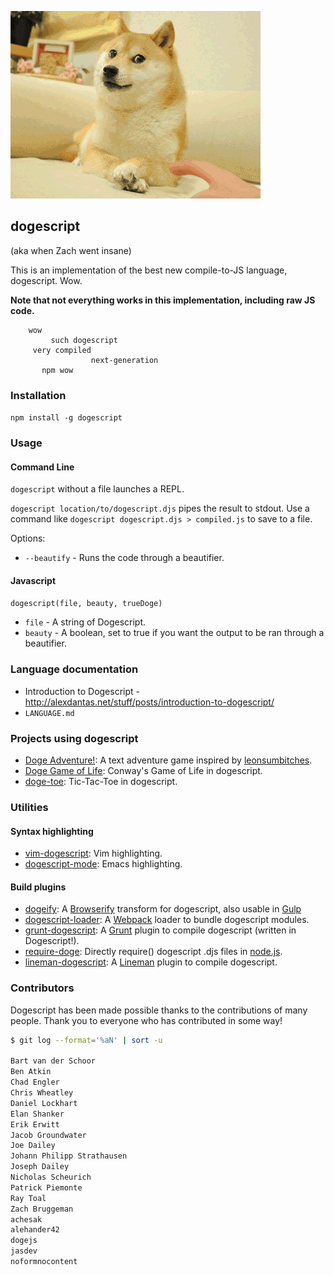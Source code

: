 ![dogescript](doge.gif)

## dogescript 

(aka when Zach went insane)

This is an implementation of the best new compile-to-JS language, dogescript. Wow.

**Note that not everything works in this implementation, including raw JS code.**

```
    wow
         such dogescript
     very compiled
                  next-generation
       npm wow
```


### Installation

`npm install -g dogescript`

### Usage

#### Command Line

`dogescript` without a file launches a REPL.

`dogescript location/to/dogescript.djs` pipes the result to stdout. Use a command like `dogescript dogescript.djs > compiled.js` to save to a file.

Options:

* `--beautify` - Runs the code through a beautifier.

#### Javascript

`dogescript(file, beauty, trueDoge)`
* `file` - A string of Dogescript.
* `beauty` - A boolean, set to true if you want the output to be ran through a beautifier.

### Language documentation

* Introduction to Dogescript - http://alexdantas.net/stuff/posts/introduction-to-dogescript/
* `LANGUAGE.md`

### Projects using dogescript

* [Doge Adventure!](https://github.com/ngscheurich/doge-adventure): A text adventure game inspired by [leonsumbitches](http://dailydoge.tumblr.com/post/21839788086/leonsumbitches-you-have-encountered-a-doge).
* [Doge Game of Life](https://github.com/eerwitt/doge-game-of-life): Conway's Game of Life in dogescript.
* [doge-toe](http://alexdantas.net/games/doge-toe/): Tic-Tac-Toe in dogescript.

### Utilities

#### Syntax highlighting

* [vim-dogescript](https://github.com/valeriangalliat/vim-dogescript): Vim highlighting.
* [dogescript-mode](https://github.com/alexdantas/dogescript-mode): Emacs highlighting.

#### Build plugins

* [dogeify](https://github.com/remixz/dogeify): A [Browserify](http://browserify.org/) transform for dogescript, also usable in [Gulp](https://github.com/gulpjs/gulp)
* [dogescript-loader](https://github.com/Bartvds/dogescript-loader): A [Webpack](https://Webpack.github.io) loader to bundle dogescript modules.
* [grunt-dogescript](https://github.com/Bartvds/grunt-dogescript): A [Grunt](http://gruntjs.com) plugin to compile dogescript (written in Dogescript!).
* [require-doge](https://github.com/Bartvds/require-doge): Directly require() dogescript .djs files in [node.js](http://www.nodejs.org).
* [lineman-dogescript](https://github.com/linemanjs/lineman-dogescript): A [Lineman](http://linemanjs.com/) plugin to compile dogescript.

### Contributors

Dogescript has been made possible thanks to the contributions of many people. Thank you to everyone who has contributed in some way!

```bash
$ git log --format='%aN' | sort -u

Bart van der Schoor
Ben Atkin
Chad Engler
Chris Wheatley
Daniel Lockhart
Elan Shanker
Erik Erwitt
Jacob Groundwater
Joe Dailey
Johann Philipp Strathausen
Joseph Dailey
Nicholas Scheurich
Patrick Piemonte
Ray Toal
Zach Bruggeman
achesak
alehander42
dogejs
jasdev
noformnocontent
```